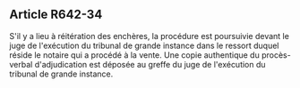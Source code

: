 Article R642-34
----
S'il y a lieu à réitération des enchères, la procédure est poursuivie devant le
juge de l'exécution du tribunal de grande instance dans le ressort duquel réside
le notaire qui a procédé à la vente. Une copie authentique du procès-verbal
d'adjudication est déposée au greffe du juge de l'exécution du tribunal de
grande instance.
